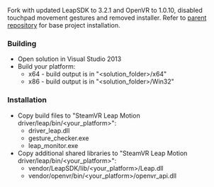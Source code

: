 Fork with updated LeapSDK to 3.2.1 and OpenVR to 1.0.10, disabled touchpad movement gestures and removed installer.
Refer to [parent repository](https://github.com/cbuchner1/driver_leap) for base project installation.

### Building
* Open solution in Visual Studio 2013
* Build your platform:
  * x64 - build output is in "<solution_folder>/x64"
  * x86 - build output is in "<solution_folder>/Win32"
  
### Installation
* Copy build files to "SteamVR Leap Motion driver/leap/bin/<your_platform>":
  * driver_leap.dll
  * gesture_checker.exe
  * leap_monitor.exe
* Copy additional shared libraries to "SteamVR Leap Motion driver/leap/bin/<your_platform>":
  * vendor/LeapSDK/lib/<your_platform>/Leap.dll
  * vendor/openvr/bin/<your_platform>/openvr_api.dll
